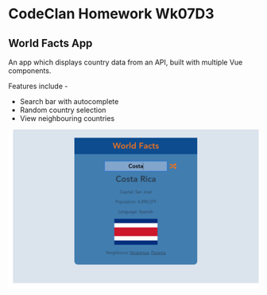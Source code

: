 # CodeClan Homework Wk07D3
## World Facts App
An app which displays country data from an API, built with multiple Vue components.

Features include -  
* Search bar with autocomplete
* Random country selection
* View neighbouring countries

![screenshot](screenshots/screenshot.png)
